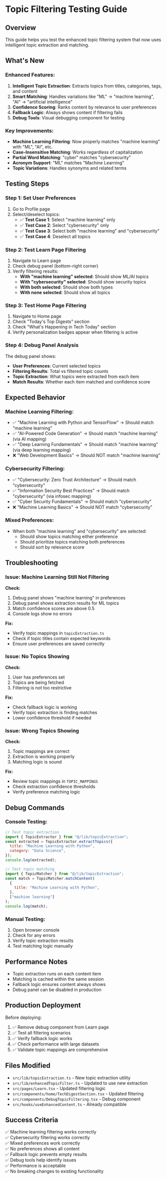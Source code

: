 # Topic Filtering Testing Guide

## Overview

This guide helps you test the enhanced topic filtering system that now uses intelligent topic extraction and matching.

## What's New

### Enhanced Features:

1. **Intelligent Topic Extraction**: Extracts topics from titles, categories, tags, and content
2. **Smart Matching**: Handles variations like "ML" → "machine learning", "AI" → "artificial intelligence"
3. **Confidence Scoring**: Ranks content by relevance to user preferences
4. **Fallback Logic**: Always shows content if filtering fails
5. **Debug Tools**: Visual debugging component for testing

### Key Improvements:

- **Machine Learning Filtering**: Now properly matches "machine learning" with "ML", "AI", etc.
- **Case-Insensitive Matching**: Works regardless of capitalization
- **Partial Word Matching**: "cyber" matches "cybersecurity"
- **Acronym Support**: "ML" matches "Machine Learning"
- **Topic Variations**: Handles synonyms and related terms

## Testing Steps

### Step 1: Set User Preferences

1. Go to Profile page
2. Select/deselect topics:
   - ✅ **Test Case 1**: Select "machine learning" only
   - ✅ **Test Case 2**: Select "cybersecurity" only
   - ✅ **Test Case 3**: Select both "machine learning" and "cybersecurity"
   - ✅ **Test Case 4**: Deselect all topics

### Step 2: Test Learn Page Filtering

1. Navigate to Learn page
2. Check debug panel (bottom-right corner)
3. Verify filtering results:
   - **With "machine learning" selected**: Should show ML/AI topics
   - **With "cybersecurity" selected**: Should show security topics
   - **With both selected**: Should show both types
   - **With none selected**: Should show all topics

### Step 3: Test Home Page Filtering

1. Navigate to Home page
2. Check "Today's Top Digests" section
3. Check "What's Happening in Tech Today" section
4. Verify personalization badges appear when filtering is active

### Step 4: Debug Panel Analysis

The debug panel shows:

- **User Preferences**: Current selected topics
- **Filtering Results**: Total vs filtered topic counts
- **Topic Extraction**: What topics were extracted from each item
- **Match Results**: Whether each item matched and confidence score

## Expected Behavior

### Machine Learning Filtering:

- ✅ "Machine Learning with Python and TensorFlow" → Should match "machine learning"
- ✅ "AI-Powered Code Generation" → Should match "machine learning" (via AI mapping)
- ✅ "Deep Learning Fundamentals" → Should match "machine learning" (via deep learning mapping)
- ❌ "Web Development Basics" → Should NOT match "machine learning"

### Cybersecurity Filtering:

- ✅ "Cybersecurity: Zero Trust Architecture" → Should match "cybersecurity"
- ✅ "Information Security Best Practices" → Should match "cybersecurity" (via infosec mapping)
- ✅ "Cyber Security Fundamentals" → Should match "cybersecurity"
- ❌ "Machine Learning Basics" → Should NOT match "cybersecurity"

### Mixed Preferences:

- When both "machine learning" and "cybersecurity" are selected:
  - Should show topics matching either preference
  - Should prioritize topics matching both preferences
  - Should sort by relevance score

## Troubleshooting

### Issue: Machine Learning Still Not Filtering

**Check:**

1. Debug panel shows "machine learning" in preferences
2. Debug panel shows extraction results for ML topics
3. Match confidence scores are above 0.5
4. Console logs show no errors

**Fix:**

- Verify topic mappings in `topicExtraction.ts`
- Check if topic titles contain expected keywords
- Ensure user preferences are saved correctly

### Issue: No Topics Showing

**Check:**

1. User has preferences set
2. Topics are being fetched
3. Filtering is not too restrictive

**Fix:**

- Check fallback logic is working
- Verify topic extraction is finding matches
- Lower confidence threshold if needed

### Issue: Wrong Topics Showing

**Check:**

1. Topic mappings are correct
2. Extraction is working properly
3. Matching logic is sound

**Fix:**

- Review topic mappings in `TOPIC_MAPPINGS`
- Check extraction confidence thresholds
- Verify preference matching logic

## Debug Commands

### Console Testing:

```javascript
// Test topic extraction
import { TopicExtractor } from "@/lib/topicExtraction";
const extracted = TopicExtractor.extractTopics({
  title: "Machine Learning with Python",
  category: "Data Science",
});
console.log(extracted);

// Test topic matching
import { TopicMatcher } from "@/lib/topicExtraction";
const match = TopicMatcher.matchContent(
  {
    title: "Machine Learning with Python",
  },
  ["machine learning"]
);
console.log(match);
```

### Manual Testing:

1. Open browser console
2. Check for any errors
3. Verify topic extraction results
4. Test matching logic manually

## Performance Notes

- Topic extraction runs on each content item
- Matching is cached within the same session
- Fallback logic ensures content always shows
- Debug panel can be disabled in production

## Production Deployment

Before deploying:

1. ✅ Remove debug component from Learn page
2. ✅ Test all filtering scenarios
3. ✅ Verify fallback logic works
4. ✅ Check performance with large datasets
5. ✅ Validate topic mappings are comprehensive

## Files Modified

- `src/lib/topicExtraction.ts` - New topic extraction utility
- `src/lib/enhancedTopicFilter.ts` - Updated to use new extraction
- `src/pages/Learn.tsx` - Updated filtering logic
- `src/components/home/TechDigestSection.tsx` - Updated filtering
- `src/components/DebugTopicFiltering.tsx` - Debug component
- `src/hooks/useEnhancedContent.ts` - Already compatible

## Success Criteria

✅ Machine learning filtering works correctly  
✅ Cybersecurity filtering works correctly  
✅ Mixed preferences work correctly  
✅ No preferences shows all content  
✅ Fallback logic prevents empty results  
✅ Debug tools help identify issues  
✅ Performance is acceptable  
✅ No breaking changes to existing functionality
